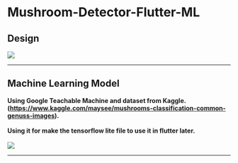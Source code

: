 # Mushroom-Detector-Flutter-ML

## Design 
![](https://raw.githubusercontent.com/hbfawaz112/Mushroom-Detector-Flutter-ML/main/App%20Design.PNG)

<hr>

## Machine Learning Model
<b>Using Google Teachable Machine and dataset from Kaggle. <br> (https://www.kaggle.com/maysee/mushrooms-classification-common-genuss-images).</b>
<br><br>
<b>Using it for make the tensorflow lite file to use it in flutter later.
<br><br>
![](https://raw.githubusercontent.com/hbfawaz112/Mushroom-Detector-Flutter-ML/main/mm.PNG)
<hr>
